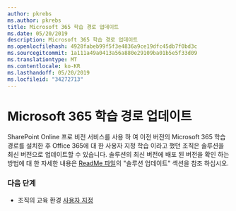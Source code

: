 ```yaml
---
author: pkrebs
ms.author: pkrebs
title: Microsoft 365 학습 경로 업데이트
ms.date: 05/20/2019
description: Microsoft 365 학습 경로 업데이트
ms.openlocfilehash: 4928fabeb99f5f3e4836a9ce19dfc45db7f0bd3c
ms.sourcegitcommit: 1a111a49a0413a56a880e29109ba01b5e5f33d09
ms.translationtype: MT
ms.contentlocale: ko-KR
ms.lasthandoff: 05/20/2019
ms.locfileid: "34272713"
---
```

# <a name="update-microsoft-365-learning-pathways"></a>Microsoft 365 학습 경로 업데이트

SharePoint Online 프로 비전 서비스를 사용 하 여 이전 버전의 Microsoft 365 학습 경로를 설치한 후 Office 365에 대 한 사용자 지정 학습 이라고 했던 조직은 솔루션을 최신 버전으로 업데이트할 수 있습니다. 솔루션의 최신 버전에 배포 된 버전을 확인 하는 방법에 대 한 자세한 내용은 [ReadMe 파일](https://github.com/pnp/custom-learning-office-365/blob/master/README.md)의 "솔루션 업데이트" 섹션을 참조 하십시오.  

### <a name="next-steps"></a>다음 단계
- 조직의 교육 환경 [사용자 지정](custom_overview.md)

